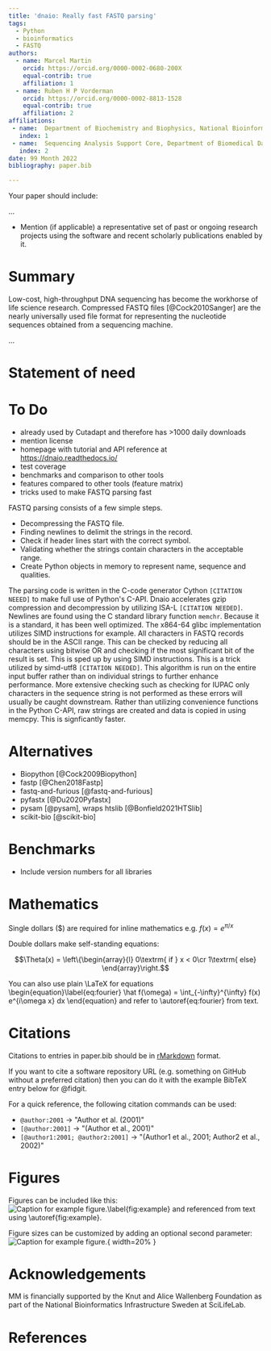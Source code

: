 ```yaml
---
title: 'dnaio: Really fast FASTQ parsing'
tags:
  - Python
  - bioinformatics
  - FASTQ
authors:
  - name: Marcel Martin
    orcid: https://orcid.org/0000-0002-0680-200X
    equal-contrib: true
    affiliation: 1
  - name: Ruben H P Vorderman
    orcid: https://orcid.org/0000-0002-8813-1528
    equal-contrib: true
    affiliation: 2
affiliations:
 - name:  Department of Biochemistry and Biophysics, National Bioinformatics Infrastructure Sweden, Science for Life Laboratory, Stockholm University, Solna, Sweden
   index: 1
 - name:  Sequencing Analysis Support Core, Department of Biomedical Data Sciences, Leiden University Medical Center, 2333 ZA, Leiden, The Netherlands
   index: 2
date: 99 Month 2022
bibliography: paper.bib

---
```


Your paper should include:

...

- Mention (if applicable) a representative set of past or ongoing research projects using the software and recent scholarly publications enabled by it.


# Summary

<!--
A summary describing the high-level functionality and purpose of the
software for a diverse, non-specialist audience.
-->

Low-cost, high-throughput DNA sequencing has become the workhorse of life
science research. Compressed FASTQ files [@Cock2010Sanger] are the nearly
universally used file format for representing the nucleotide sequences
obtained from a sequencing machine.

...

# Statement of need

<!--
A Statement of need section that clearly illustrates the research
purpose of the software and places it in the context of related work.
-->


# To Do

* already used by Cutadapt and therefore has >1000 daily downloads
* mention license
* homepage with tutorial and API reference at https://dnaio.readthedocs.io/
* test coverage
* benchmarks and comparison to other tools
* features compared to other tools (feature matrix)
* tricks used to make FASTQ parsing fast

FASTQ parsing consists of a few simple steps.
- Decompressing the FASTQ file.
- Finding newlines to delimit the strings in the record.
- Check if header lines start with the correct symbol.
- Validating whether the strings contain characters in the acceptable range.
- Create Python objects in memory to represent name, sequence and qualities.

The parsing code is written in the C-code generator Cython `[CITATION NEEED]` 
to make full use of Python's C-API. Dnaio accelerates gzip compression and 
decompression by utilizing ISA-L `[CITATION NEEDED]`. Newlines are found using 
the C standard library function `memchr`. Because it is a standard, it has been
well optimized. The x864-64 glibc implementation utilizes SIMD instructions for 
example. All characters in FASTQ records should be in the ASCII range. This can be 
checked by reducing all characters using bitwise
OR and checking if the most significant bit of the result is set. This 
is sped up by using SIMD instructions. This is a trick utilized by simd-utf8
`[CITATION NEEDED]`. This algorithm is run on the entire input buffer rather 
than on individual strings to further enhance performance. More extensive checking 
such as checking for IUPAC only characters in the sequence string is not 
performed as these errors will usually be caught downstream. Rather than 
utilizing convenience functions in the Python C-API, raw strings are created
and data is copied in using memcpy. This is signficantly faster.

# Alternatives

* Biopython [@Cock2009Biopython]
* fastp [@Chen2018Fastp]
* fastq-and-furious [@fastq-and-furious]
* pyfastx [@Du2020Pyfastx]
* pysam [@pysam], wraps htslib [@Bonfield2021HTSlib]
* scikit-bio [@scikit-bio]



# Benchmarks

* Include version numbers for all libraries


# Mathematics

Single dollars ($) are required for inline mathematics e.g. $f(x) = e^{\pi/x}$

Double dollars make self-standing equations:

$$\Theta(x) = \left\{\begin{array}{l}
0\textrm{ if } x < 0\cr
1\textrm{ else}
\end{array}\right.$$

You can also use plain \LaTeX for equations
\begin{equation}\label{eq:fourier}
\hat f(\omega) = \int_{-\infty}^{\infty} f(x) e^{i\omega x} dx
\end{equation}
and refer to \autoref{eq:fourier} from text.

# Citations

Citations to entries in paper.bib should be in
[rMarkdown](http://rmarkdown.rstudio.com/authoring_bibliographies_and_citations.html)
format.

If you want to cite a software repository URL (e.g. something on GitHub without a preferred
citation) then you can do it with the example BibTeX entry below for @fidgit.

For a quick reference, the following citation commands can be used:
- `@author:2001`  ->  "Author et al. (2001)"
- `[@author:2001]` -> "(Author et al., 2001)"
- `[@author1:2001; @author2:2001]` -> "(Author1 et al., 2001; Author2 et al., 2002)"

# Figures

Figures can be included like this:
![Caption for example figure.\label{fig:example}](figure.png)
and referenced from text using \autoref{fig:example}.

Figure sizes can be customized by adding an optional second parameter:
![Caption for example figure.](figure.png){ width=20% }


# Acknowledgements

MM is financially supported by the Knut and Alice Wallenberg Foundation as part
of the National Bioinformatics Infrastructure Sweden at SciLifeLab.

# References

<!--
A list of key references, including to other software addressing related needs.
Note that the references should include full names of venues, e.g., journals
and conferences, not abbreviations only understood in the context of a specific
discipline.
-->

